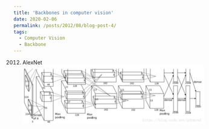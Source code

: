 ```yaml
---
title: 'Backbones in computer vision'
date: 2020-02-06
permalink: /posts/2012/08/blog-post-4/
tags:
  - Computer Vision
  - Backbone
---
```


2012. AlexNet
![AlexNet architecture](https://github.com/Robert-BoMiao/Robert-BoMiao.github.io/blob/master/images/blog_images/alexnet.png)

